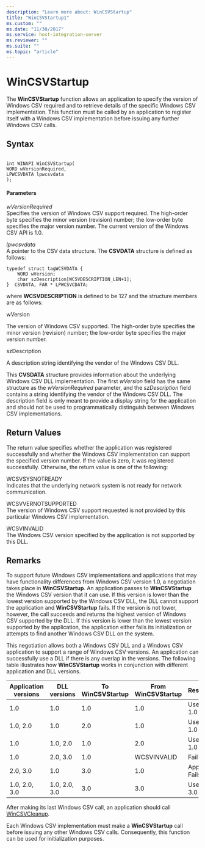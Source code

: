 ```yaml
---
description: "Learn more about: WinCSVStartup"
title: "WinCSVStartup1"
ms.custom: ""
ms.date: "11/30/2017"
ms.service: host-integration-server
ms.reviewer: ""
ms.suite: ""
ms.topic: "article"
---
```

# WinCSVStartup
The **WinCSVStartup** function allows an application to specify the version of Windows CSV required and to retrieve details of the specific Windows CSV implementation. This function must be called by an application to register itself with a Windows CSV implementation before issuing any further Windows CSV calls.  
  
## Syntax  
  
```  
  
int WINAPI WinCSVStartup(   
WORD wVersionRequired,  
LPWCSVDATA lpwcsvdata  
);  
```  
  
#### Parameters  
 *wVersionRequired*  
 Specifies the version of Windows CSV support required. The high-order byte specifies the minor version (revision) number; the low-order byte specifies the major version number. The current version of the Windows CSV API is 1.0.  
  
 *lpwcsvdata*  
 A pointer to the CSV data structure. The **CSVDATA** structure is defined as follows:  
  
```  
typedef struct tagWCSVDATA {  
    WORD wVersion;  
    char szDescription[WCSVDESCRIPTION_LEN+1];  
}  CSVDATA, FAR * LPWCSVCDATA;  
```  
  
 where **WCSVDESCRIPTION** is defined to be 127 and the structure members are as follows:  
  
 wVersion  
  
 The version of Windows CSV supported. The high-order byte specifies the minor version (revision) number; the low-order byte specifies the major version number.  
  
 szDescription  
  
 A description string identifying the vendor of the Windows CSV DLL.  
  
 This **CVSDATA** structure provides information about the underlying Windows CSV DLL implementation. The first *wVersion* field has the same structure as the *wVersionRequired* parameter, and the *szDescription* field contains a string identifying the vendor of the Windows CSV DLL. The description field is only meant to provide a display string for the application and should not be used to programmatically distinguish between Windows CSV implementations.  
  
## Return Values  
 The return value specifies whether the application was registered successfully and whether the Windows CSV implementation can support the specified version number. If the value is zero, it was registered successfully. Otherwise, the return value is one of the following:  
  
 WCSVSYSNOTREADY  
 Indicates that the underlying network system is not ready for network communication.  
  
 WCSVVERNOTSUPPORTED  
 The version of Windows CSV support requested is not provided by this particular Windows CSV implementation.  
  
 WCSVINVALID  
 The Windows CSV version specified by the application is not supported by this DLL.  
  
## Remarks  
 To support future Windows CSV implementations and applications that may have functionality differences from Windows CSV version 1.0, a negotiation takes place in **WinCSVStartup**. An application passes to **WinCSVStartup** the Windows CSV version that it can use. If this version is lower than the lowest version supported by the Windows CSV DLL, the DLL cannot support the application and **WinCSVStartup** fails. If the version is not lower, however, the call succeeds and returns the highest version of Windows CSV supported by the DLL. If this version is lower than the lowest version supported by the application, the application either fails its initialization or attempts to find another Windows CSV DLL on the system.  
  
 This negotiation allows both a Windows CSV DLL and a Windows CSV application to support a range of Windows CSV versions. An application can successfully use a DLL if there is any overlap in the versions. The following table illustrates how **WinCSVStartup** works in conjunction with different application and DLL versions.  
  
|Application versions|DLL versions|To WinCSVStartup|From WinCSVStartup|Result|  
|--------------------------|------------------|----------------------|------------------------|------------|  
|1.0|1.0|1.0|1.0|Use 1.0|  
|1.0, 2.0|1.0|2.0|1.0|Use 1.0|  
|1.0|1.0, 2.0|1.0|2.0|Use 1.0|  
|1.0|2.0, 3.0|1.0|WCSVINVALID|Fail|  
|2.0, 3.0|1.0|3.0|1.0|App Fails|  
|1.0, 2.0, 3.0|1.0, 2.0, 3.0|3.0|3.0|Use 3.0|  
  
 After making its last Windows CSV call, an application should call [WinCSVCleanup](../core/wincsvcleanup1.md).  
  
 Each Windows CSV implementation must make a **WinCSVStartup** call before issuing any other Windows CSV calls. Consequently, this function can be used for initialization purposes.
